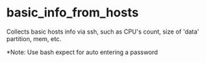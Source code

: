 # basic_info_from_hosts

Collects basic hosts info via ssh, such as CPU's count, size of 'data' partition, mem, etc.

*Note: Use bash expect for auto entering a password
